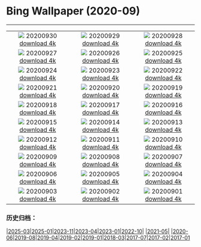 # Bing Wallpaper (2020-09)
**************
| | | |
| :----: | :----: | :----: |
| ![](https://www.bing.com/th?id=OHR.SingaporeLanterns_ZH-CN2176251534_1920x1080.jpg) 20200930 [download 4k](https://www.bing.com/th?id=OHR.SingaporeLanterns_ZH-CN2176251534_UHD.jpg) | ![](https://www.bing.com/th?id=OHR.LaragangaMoth_ZH-CN2013788793_1920x1080.jpg) 20200929 [download 4k](https://www.bing.com/th?id=OHR.LaragangaMoth_ZH-CN2013788793_UHD.jpg) | ![](https://www.bing.com/th?id=OHR.Lavaux_ZH-CN1891785892_1920x1080.jpg) 20200928 [download 4k](https://www.bing.com/th?id=OHR.Lavaux_ZH-CN1891785892_UHD.jpg) |
| ![](https://www.bing.com/th?id=OHR.GreatBlueShark_ZH-CN1757082635_1920x1080.jpg) 20200927 [download 4k](https://www.bing.com/th?id=OHR.GreatBlueShark_ZH-CN1757082635_UHD.jpg) | ![](https://www.bing.com/th?id=OHR.FraserRiver_ZH-CN1625992097_1920x1080.jpg) 20200926 [download 4k](https://www.bing.com/th?id=OHR.FraserRiver_ZH-CN1625992097_UHD.jpg) | ![](https://www.bing.com/th?id=OHR.WatkinsGlen_ZH-CN1271268069_1920x1080.jpg) 20200925 [download 4k](https://www.bing.com/th?id=OHR.WatkinsGlen_ZH-CN1271268069_UHD.jpg) |
| ![](https://www.bing.com/th?id=OHR.LoarreCastle_ZH-CN1136982025_1920x1080.jpg) 20200924 [download 4k](https://www.bing.com/th?id=OHR.LoarreCastle_ZH-CN1136982025_UHD.jpg) | ![](https://www.bing.com/th?id=OHR.Almabtrieb_ZH-CN8639425400_1920x1080.jpg) 20200923 [download 4k](https://www.bing.com/th?id=OHR.Almabtrieb_ZH-CN8639425400_UHD.jpg) | ![](https://www.bing.com/th?id=OHR.GoldenGinkgo_ZH-CN8507013452_1920x1080.jpg) 20200922 [download 4k](https://www.bing.com/th?id=OHR.GoldenGinkgo_ZH-CN8507013452_UHD.jpg) |
| ![](https://www.bing.com/th?id=OHR.Matamata_ZH-CN8111830275_1920x1080.jpg) 20200921 [download 4k](https://www.bing.com/th?id=OHR.Matamata_ZH-CN8111830275_UHD.jpg) | ![](https://www.bing.com/th?id=OHR.DorsetHeather_ZH-CN8284282373_1920x1080.jpg) 20200920 [download 4k](https://www.bing.com/th?id=OHR.DorsetHeather_ZH-CN8284282373_UHD.jpg) | ![](https://www.bing.com/th?id=OHR.MontereyPup_ZH-CN7914017418_1920x1080.jpg) 20200919 [download 4k](https://www.bing.com/th?id=OHR.MontereyPup_ZH-CN7914017418_UHD.jpg) |
| ![](https://www.bing.com/th?id=OHR.PirateSails_ZH-CN7821037852_1920x1080.jpg) 20200918 [download 4k](https://www.bing.com/th?id=OHR.PirateSails_ZH-CN7821037852_UHD.jpg) | ![](https://www.bing.com/th?id=OHR.IcelandicRettir_ZH-CN7738923773_1920x1080.jpg) 20200917 [download 4k](https://www.bing.com/th?id=OHR.IcelandicRettir_ZH-CN7738923773_UHD.jpg) | ![](https://www.bing.com/th?id=OHR.MistyVineyard_ZH-CN7642034150_1920x1080.jpg) 20200916 [download 4k](https://www.bing.com/th?id=OHR.MistyVineyard_ZH-CN7642034150_UHD.jpg) |
| ![](https://www.bing.com/th?id=OHR.CityofGuanajuato_ZH-CN7559565626_1920x1080.jpg) 20200915 [download 4k](https://www.bing.com/th?id=OHR.CityofGuanajuato_ZH-CN7559565626_UHD.jpg) | ![](https://www.bing.com/th?id=OHR.LifeguardEntrance_ZH-CN7394984988_1920x1080.jpg) 20200914 [download 4k](https://www.bing.com/th?id=OHR.LifeguardEntrance_ZH-CN7394984988_UHD.jpg) | ![](https://www.bing.com/th?id=OHR.YellowBells_ZH-CN7296699570_1920x1080.jpg) 20200913 [download 4k](https://www.bing.com/th?id=OHR.YellowBells_ZH-CN7296699570_UHD.jpg) |
| ![](https://www.bing.com/th?id=OHR.SangreCristoDunes_ZH-CN7193190503_1920x1080.jpg) 20200912 [download 4k](https://www.bing.com/th?id=OHR.SangreCristoDunes_ZH-CN7193190503_UHD.jpg) | ![](https://www.bing.com/th?id=OHR.MedievalRocamadour_ZH-CN7063423495_1920x1080.jpg) 20200911 [download 4k](https://www.bing.com/th?id=OHR.MedievalRocamadour_ZH-CN7063423495_UHD.jpg) | ![](https://www.bing.com/th?id=OHR.TorontoSky_ZH-CN6932705886_1920x1080.jpg) 20200910 [download 4k](https://www.bing.com/th?id=OHR.TorontoSky_ZH-CN6932705886_UHD.jpg) |
| ![](https://www.bing.com/th?id=OHR.KanchanaburiWaterfall_ZH-CN7582684869_1920x1080.jpg) 20200909 [download 4k](https://www.bing.com/th?id=OHR.KanchanaburiWaterfall_ZH-CN7582684869_UHD.jpg) | ![](https://www.bing.com/th?id=OHR.BeardedReedling_ZH-CN7714158275_1920x1080.jpg) 20200908 [download 4k](https://www.bing.com/th?id=OHR.BeardedReedling_ZH-CN7714158275_UHD.jpg) | ![](https://www.bing.com/th?id=OHR.OttoSettembre_ZH-CN7378112626_1920x1080.jpg) 20200907 [download 4k](https://www.bing.com/th?id=OHR.OttoSettembre_ZH-CN7378112626_UHD.jpg) |
| ![](https://www.bing.com/th?id=OHR.BleistifteFaber_ZH-CN7204563488_1920x1080.jpg) 20200906 [download 4k](https://www.bing.com/th?id=OHR.BleistifteFaber_ZH-CN7204563488_UHD.jpg) | ![](https://www.bing.com/th?id=OHR.LongIsland_ZH-CN7089248815_1920x1080.jpg) 20200905 [download 4k](https://www.bing.com/th?id=OHR.LongIsland_ZH-CN7089248815_UHD.jpg) | ![](https://www.bing.com/th?id=OHR.BeaverDam_ZH-CN6855160492_1920x1080.jpg) 20200904 [download 4k](https://www.bing.com/th?id=OHR.BeaverDam_ZH-CN6855160492_UHD.jpg) |
| ![](https://www.bing.com/th?id=OHR.PicoIsland_ZH-CN6719354511_1920x1080.jpg) 20200903 [download 4k](https://www.bing.com/th?id=OHR.PicoIsland_ZH-CN6719354511_UHD.jpg) | ![](https://www.bing.com/th?id=OHR.FinancialTowers_ZH-CN6494148642_1920x1080.jpg) 20200902 [download 4k](https://www.bing.com/th?id=OHR.FinancialTowers_ZH-CN6494148642_UHD.jpg) | ![](https://www.bing.com/th?id=OHR.SmithRock_ZH-CN6383276214_1920x1080.jpg) 20200901 [download 4k](https://www.bing.com/th?id=OHR.SmithRock_ZH-CN6383276214_UHD.jpg) |

### 历史归档：

|[2025-03](bing/2025-03/2025-03.md)|[2025-01](bing/2025-01/2025-01.md)|[2023-11](bing/2023-11/2023-11.md)|[2023-04](bing/2023-04/2023-04.md)|[2023-01](bing/2023-01/2023-01.md)|[2022-10](bing/2022-10/2022-10.md)|
|[2021-05](bing/2021-05/2021-05.md)|
|[2020-06](bing/2020-06/2020-06.md)|[2019-08](bing/2019-08/2019-08.md)|[2019-04](bing/2019-04/2019-04.md)|[2019-02](bing/2019-02/2019-02.md)|[2019-01](bing/2019-01/2019-01.md)|[2018-03](bing/2018-03/2018-03.md)|[2017-07](bing/2017-07/2017-07.md)|[2017-02](bing/2017-02/2017-02.md)|[2017-01](bing/2017-01/2017-01.md)